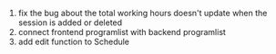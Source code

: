 1. fix the bug about the total working hours doesn't update when the session is added or deleted
2. connect frontend programlist with backend programlist
3. add edit function to Schedule